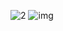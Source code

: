 ![2](https://user-images.githubusercontent.com/74780115/120759681-36a78000-c54e-11eb-897b-55aeb086bbee.png)
![img](https://user-images.githubusercontent.com/74780115/120759688-37d8ad00-c54e-11eb-8916-0d0e1de0ed2b.png)

